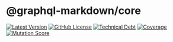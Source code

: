 # @graphql-markdown/core

[![Latest Version](https://img.shields.io/npm/v/@graphql-markdown/core?style=flat-square)](https://www.npmjs.com/package/@graphql-markdown/core)
[![GitHub License](https://img.shields.io/github/license/graphql-markdown/graphql-markdown?style=flat-square)](https://raw.githubusercontent.com/graphql-markdown/graphql-markdown/main/LICENSE)
[![Technical Debt](https://sonarcloud.io/api/project_badges/measure?project=graphql-markdown_core&metric=sqale_index)](https://sonarcloud.io/summary/new_code?id=graphql-markdown_core)
[![Coverage](https://sonarcloud.io/api/project_badges/measure?project=graphql-markdown_core&metric=coverage)](https://sonarcloud.io/summary/new_code?id=graphql-markdown_core)
[![Mutation Score](https://img.shields.io/endpoint?label=mutation%20score&style=flat&url=https%3A%2F%2Fbadge-api.stryker-mutator.io%2Fgithub.com%2Fgraphql-markdown%2Fgraphql-markdown%2Fmain%3Fmodule%3Dcore)](https://dashboard.stryker-mutator.io/reports/github.com/graphql-markdown/graphql-markdown/main?module=core)
